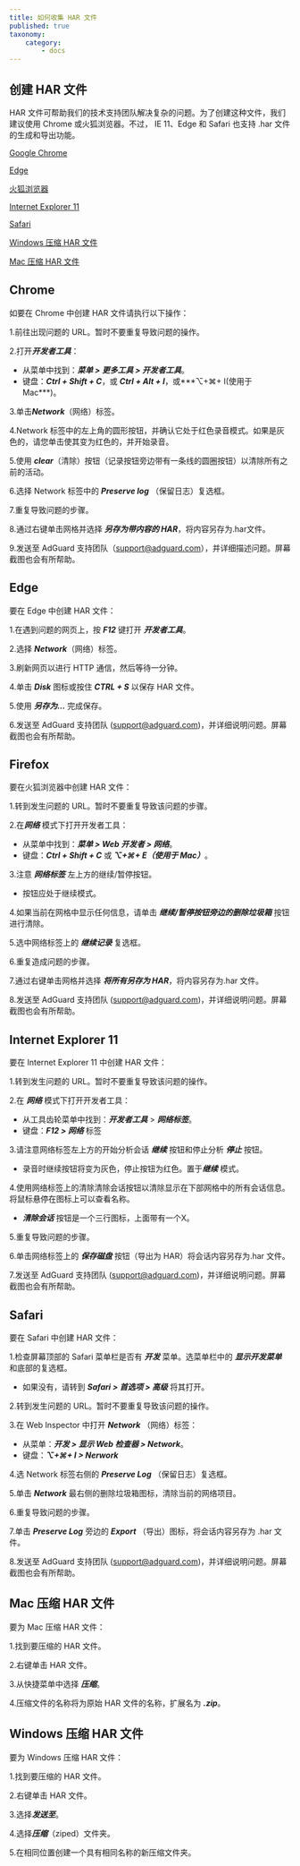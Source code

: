 ```yaml
---
title: 如何收集 HAR 文件
published: true
taxonomy:
    category:
        - docs
---
```


## 创建 HAR 文件

HAR 文件可帮助我们的技术支持团队解决复杂的问题。为了创建这种文件，我们建议使用 Chrome 或火狐浏览器。不过， IE 11、Edge 和 Safari 也支持 .har 文件的生成和导出功能。

[Google Chrome](＃chrome)

[Edge](＃edge)

[火狐浏览器](＃firefox)

[Internet Explorer 11](＃ie11)

[Safari](＃safari)

[Windows 压缩 HAR 文件](＃harwindows)

[Mac 压缩 HAR 文件](＃harmac)

## <a id="chrome"></a> Chrome

如要在 Chrome 中创建 HAR 文件请执行以下操作：

1.前往出现问题的 URL。暂时不要重复导致问题的操作。

2.打开***开发者工具***：

- 从菜单中找到：***菜单 > 更多工具 > 开发者工具***。
- 键盘：***Ctrl + Shift + C***，或 ***Ctrl + Alt + I***，或***⌥+⌘+ I(使用于 Mac***)。

3.单击***Network***（网络）标签。

4.Network 标签中的左上角的圆形按钮，并确认它处于红色录音模式。如果是灰色的，请您单击使其变为红色的，并开始录音。

5.使用 ***clear***（清除）按钮（记录按钮旁边带有一条线的圆圈按钮）以清除所有之前的活动。

6.选择 Network 标签中的 ***Preserve log*** （保留日志）复选框。

7.重复导致问题的步骤。

8.通过右键单击网格并选择 ***另存为带内容的 HAR***，将内容另存为.har文件。

9.发送至 AdGuard 支持团队（support@adguard.com），并详细描述问题。屏幕截图也会有所帮助。


## <a id="edge"></a>Edge

要在 Edge 中创建 HAR 文件：

1.在遇到问题的网页上，按 ***F12*** 键打开 ***开发者工具***。

2.选择 ***Network***（网络）标签。

3.刷新网页以进行 HTTP 通信，然后等待一分钟。

4.单击 ***Disk*** 图标或按住 ***CTRL + S*** 以保存 HAR 文件。

5.使用 ***另存为…*** 完成保存。

6.发送至 AdGuard 支持团队 (support@adguard.com)，并详细说明问题。屏幕截图也会有所帮助。

## <a id="firefox"></a> Firefox

要在火狐浏览器中创建 HAR 文件：

1.转到发生问题的 URL。暂时不要重复导致该问题的步骤。

2.在***网络*** 模式下打开开发者工具：
- 从菜单中找到：***菜单 > Web 开发者 > 网络***。
- 键盘：***Ctrl + Shift + C*** 或 ***⌥+⌘+ E（使用于 Mac）***。

3.注意 ***网络标签*** 左上方的继续/暂停按钮。
- 按钮应处于继续模式。

4.如果当前在网格中显示任何信息，请单击 ***继续/暂停按钮旁边的删除垃圾箱*** 按钮进行清除。

5.选中网络标签上的 ***继续记录*** 复选框。

6.重复造成问题的步骤。

7.通过右键单击网格并选择 ***将所有另存为  HAR***，将内容另存为.har 文件。

8.发送至 AdGuard 支持团队 (support@adguard.com)，并详细说明问题。屏幕截图也会有所帮助。

## <a id="ie11"></a> Internet Explorer 11

要在 Internet Explorer 11 中创建 HAR 文件：

1.转到发生问题的 URL。暂时不要重复导致该问题的操作。

2.在 ***网络*** 模式下打开开发者工具：
- 从工具齿轮菜单中找到：***开发者工具*** > ***网络标签***。
- 键盘：***F12 > 网络*** 标签

3.请注意网络标签左上方的开始分析会话 ***继续*** 按钮和停止分析 ***停止*** 按钮。
- 录音时继续按钮将变为灰色，停止按钮为红色。置于***继续*** 模式。

4.使用网络标签上的清除清除会话按钮以清除显示在下部网格中的所有会话信息。将鼠标悬停在图标上可以查看名称。
- ***清除会话*** 按钮是一个三行图标，上面带有一个X。

5.重复导致问题的步骤。

6.单击网络标签上的 ***保存磁盘*** 按钮（导出为 HAR）将会话内容另存为.har 文件。

7.发送至 AdGuard 支持团队 (support@adguard.com)，并详细说明问题。屏幕截图也会有所帮助。

## <a id="safari"></a> Safari

要在 Safari 中创建 HAR 文件：

1.检查屏幕顶部的 Safari 菜单栏是否有 ***开发*** 菜单。选菜单栏中的 ***显示开发菜单*** 和底部的复选框。
- 如果没有，请转到 ***Safari > 首选项 > 高级*** 将其打开。

2.转到发生问题的 URL。暂时不要重复导致该问题的操作。

3.在 Web Inspector 中打开 ***Network*** （网络）标签：
- 从菜单：***开发 > 显示 Web 检查器 > Network***。
- 键盘：***⌥+⌘+ I > Nerwork***

4.选 Network 标签右侧的 ***Preserve Log*** （保留日志）复选框。

5.单击 ***Network*** 最右侧的删除垃圾箱图标，清除当前的网络项目。

6.重复导致问题的步骤。

7.单击 ***Preserve Log*** 旁边的 ***Export*** （导出）图标，将会话内容另存为 .har 文件。

8.发送至 AdGuard 支持团队 (support@adguard.com)，并详细说明问题。屏幕截图也会有所帮助。


## <a id="harmac"></a>Mac 压缩 HAR 文件

要为 Mac 压缩 HAR 文件：

1.找到要压缩的 HAR 文件。

2.右键单击 HAR 文件。

3.从快捷菜单中选择 ***压缩***。

4.压缩文件的名称将为原始 HAR 文件的名称，扩展名为 ***.zip***。

## <a id="harwindows"></a>Windows 压缩 HAR 文件

要为 Windows 压缩 HAR 文件：

1.找到要压缩的 HAR 文件。

2.右键单击 HAR 文件。

3.选择***发送至***。

4.选择***压缩***（ziped）文件夹。

5.在相同位置创建一个具有相同名称的新压缩文件夹。
